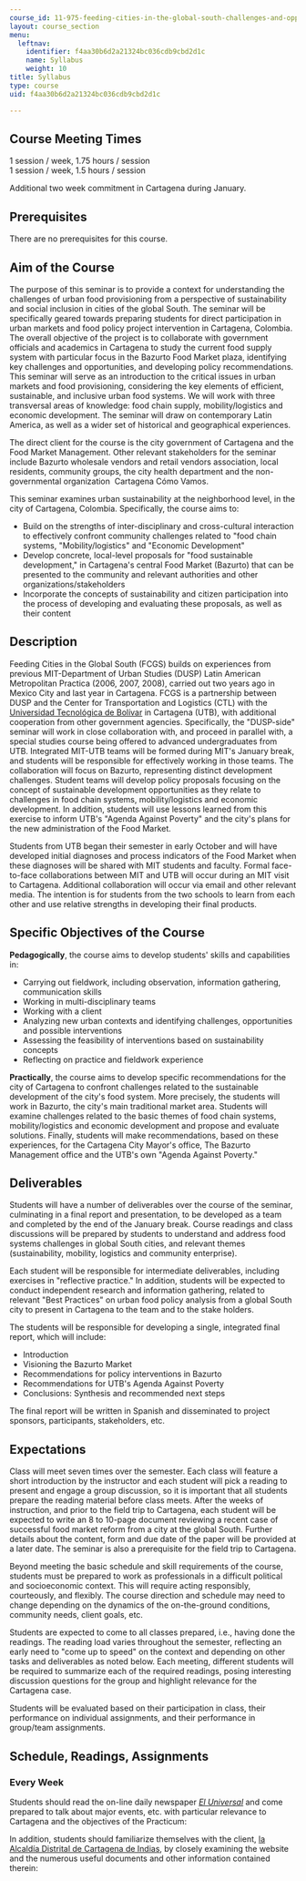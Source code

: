 ```yaml
---
course_id: 11-975-feeding-cities-in-the-global-south-challenges-and-opportunities-for-action-in-cartagena-fall-2009
layout: course_section
menu:
  leftnav:
    identifier: f4aa30b6d2a21324bc036cdb9cbd2d1c
    name: Syllabus
    weight: 10
title: Syllabus
type: course
uid: f4aa30b6d2a21324bc036cdb9cbd2d1c

---
```


Course Meeting Times
--------------------

1 session / week, 1.75 hours / session  
1 session / week, 1.5 hours / session

Additional two week commitment in Cartagena during January.

Prerequisites
-------------

There are no prerequisites for this course.

Aim of the Course
-----------------

The purpose of this seminar is to provide a context for understanding the challenges of urban food provisioning from a perspective of sustainability and social inclusion in cities of the global South. The seminar will be specifically geared towards preparing students for direct participation in urban markets and food policy project intervention in Cartagena, Colombia. The overall objective of the project is to collaborate with government officials and academics in Cartagena to study the current food supply system with particular focus in the Bazurto Food Market plaza, identifying key challenges and opportunities, and developing policy recommendations. This seminar will serve as an introduction to the critical issues in urban markets and food provisioning, considering the key elements of efficient, sustainable, and inclusive urban food systems. We will work with three transversal areas of knowledge: food chain supply, mobility/logistics and economic development. The seminar will draw on contemporary Latin America, as well as a wider set of historical and geographical experiences.

The direct client for the course is the city government of Cartagena and the Food Market Management. Other relevant stakeholders for the seminar include Bazurto wholesale vendors and retail vendors association, local residents, community groups, the city health department and the non-governmental organization  Cartagena Cómo Vamos.

This seminar examines urban sustainability at the neighborhood level, in the city of Cartagena, Colombia. Specifically, the course aims to:

*   Build on the strengths of inter-disciplinary and cross-cultural interaction to effectively confront community challenges related to "food chain systems, "Mobility/logistics" and "Economic Development"
*   Develop concrete, local-level proposals for "food sustainable development," in Cartagena's central Food Market (Bazurto) that can be presented to the community and relevant authorities and other organizations/stakeholders
*   Incorporate the concepts of sustainability and citizen participation into the process of developing and evaluating these proposals, as well as their content

Description
-----------

Feeding Cities in the Global South (FCGS) builds on experiences from previous MIT-Department of Urban Studies (DUSP) Latin American Metropolitan Practica (2006, 2007, 2008), carried out two years ago in Mexico City and last year in Cartagena. FCGS is a partnership between DUSP and the Center for Transportation and Logistics (CTL) with the [Universidad Tecnológica de Bolívar](https://www.utb.edu.co/) in Cartagena (UTB), with additional cooperation from other government agencies. Specifically, the "DUSP-side" seminar will work in close collaboration with, and proceed in parallel with, a special studies course being offered to advanced undergraduates from UTB. Integrated MIT-UTB teams will be formed during MIT's January break, and students will be responsible for effectively working in those teams. The collaboration will focus on Bazurto, representing distinct development challenges. Student teams will develop policy proposals focusing on the concept of sustainable development opportunities as they relate to challenges in food chain systems, mobility/logistics and economic development. In addition, students will use lessons learned from this exercise to inform UTB's "Agenda Against Poverty" and the city's plans for the new administration of the Food Market.

Students from UTB began their semester in early October and will have developed initial diagnoses and process indicators of the Food Market when these diagnoses will be shared with MIT students and faculty. Formal face-to-face collaborations between MIT and UTB will occur during an MIT visit to Cartagena. Additional collaboration will occur via email and other relevant media. The intention is for students from the two schools to learn from each other and use relative strengths in developing their final products.

Specific Objectives of the Course
---------------------------------

**Pedagogically**, the course aims to develop students' skills and capabilities in:

*   Carrying out fieldwork, including observation, information gathering, communication skills
*   Working in multi-disciplinary teams
*   Working with a client
*   Analyzing new urban contexts and identifying challenges, opportunities and possible interventions
*   Assessing the feasibility of interventions based on sustainability concepts
*   Reflecting on practice and fieldwork experience

**Practically**, the course aims to develop specific recommendations for the city of Cartagena to confront challenges related to the sustainable development of the city's food system. More precisely, the students will work in Bazurto, the city's main traditional market area. Students will examine challenges related to the basic themes of food chain systems, mobility/logistics and economic development and propose and evaluate solutions. Finally, students will make recommendations, based on these experiences, for the Cartagena City Mayor's office, The Bazurto Management office and the UTB's own "Agenda Against Poverty."

Deliverables
------------

Students will have a number of deliverables over the course of the seminar, culminating in a final report and presentation, to be developed as a team and completed by the end of the January break. Course readings and class discussions will be prepared by students to understand and address food systems challenges in global South cities, and relevant themes (sustainability, mobility, logistics and community enterprise).

Each student will be responsible for intermediate deliverables, including exercises in "reflective practice." In addition, students will be expected to conduct independent research and information gathering, related to relevant "Best Practices" on urban food policy analysis from a global South city to present in Cartagena to the team and to the stake holders.

The students will be responsible for developing a single, integrated final report, which will include:

*   Introduction
*   Visioning the Bazurto Market
*   Recommendations for policy interventions in Bazurto
*   Recommendations for UTB's Agenda Against Poverty
*   Conclusions: Synthesis and recommended next steps

The final report will be written in Spanish and disseminated to project sponsors, participants, stakeholders, etc.

Expectations
------------

Class will meet seven times over the semester. Each class will feature a short introduction by the instructor and each student will pick a reading to present and engage a group discussion, so it is important that all students prepare the reading material before class meets. After the weeks of instruction, and prior to the field trip to Cartagena, each student will be expected to write an 8 to 10-page document reviewing a recent case of successful food market reform from a city at the global South. Further details about the content, form and due date of the paper will be provided at a later date. The seminar is also a prerequisite for the field trip to Cartagena.

Beyond meeting the basic schedule and skill requirements of the course, students must be prepared to work as professionals in a difficult political and socioeconomic context. This will require acting responsibly, courteously, and flexibly. The course direction and schedule may need to change depending on the dynamics of the on-the-ground conditions, community needs, client goals, etc.

Students are expected to come to all classes prepared, i.e., having done the readings. The reading load varies throughout the semester, reflecting an early need to "come up to speed" on the context and depending on other tasks and deliverables as noted below. Each meeting, different students will be required to summarize each of the required readings, posing interesting discussion questions for the group and highlight relevance for the Cartagena case.

Students will be evaluated based on their participation in class, their performance on individual assignments, and their performance in group/team assignments.

Schedule, Readings, Assignments
-------------------------------

### Every Week

Students should read the on-line daily newspaper [_El Universal_](http://www.eluniversal.com.co/) and come prepared to talk about major events, etc. with particular relevance to Cartagena and the objectives of the Practicum: 

In addition, students should familiarize themselves with the client, [la Alcaldía Distrital de Cartagena de Indias](http://www.cartagena.gov.co/), by closely examining the website and the numerous useful documents and other information contained therein: